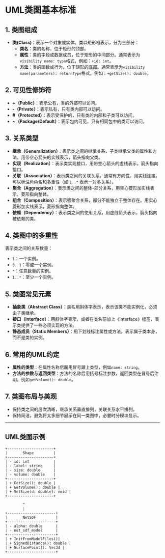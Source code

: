 # UML类图基本标准

## 1. 类图组成
- **类(Class)**：表示一个对象或实体。类以矩形框表示，分为三部分：
  - **类名**：类的名称，位于矩形的顶部。
  - **属性**：类的字段或数据成员，位于矩形的中间部分。通常表示为`visibility name: type`格式，例如：`+id: int`。
  - **方法**：类的函数或行为，位于矩形的底部。通常表示为`visibility name(parameters): returnType`格式，例如：`+getSize(): double`。

## 2. 可见性修饰符
- **+（Public）**：表示公有，类的外部可以访问。
- **-（Private）**：表示私有，只有类内部可以访问。
- **#（Protected）**：表示受保护的，只有类的内部和子类可以访问。
- **~（Package/Default）**：表示包内可见，只有相同包中的类可以访问。

## 3. 关系类型
- **继承（Generalization）**：表示类之间的继承关系，子类继承父类的属性和方法。用带空心箭头的实线表示，箭头指向父类。
- **实现（Realization）**：表示类实现接口，用带空心箭头的虚线表示，箭头指向接口。
- **关联（Association）**：表示类之间的关联关系，通常有方向性，用实线连接。可以标注角色名和多重性（如 `1..*` 表示一对多关系）。
- **聚合（Aggregation）**：表示类之间的整体-部分关系，用空心菱形加实线表示，菱形指向整体。
- **组合（Composition）**：表示强聚合关系，部分不能独立于整体存在。用实心菱形加实线表示，菱形指向整体。
- **依赖（Dependency）**：表示类之间的使用关系，用虚线箭头表示，箭头指向被依赖的类。

## 4. 类图中的多重性
表示类之间的关系数量：
- `1`：一个实例。
- `0..1`：零或一个实例。
- `*`：任意数量的实例。
- `1..*`：至少一个实例。

## 5. 类图常见元素
- **抽象类（Abstract Class）**：类名用斜体字表示，表示该类不能实例化，必须由子类继承。
- **接口（Interface）**：用斜体字表示，或者在类名前加上《interface》标签，表示类提供了一些必须实现的方法。
- **静态成员（Static Members）**：用下划线标注属性或方法，表示属于类本身，而不是类的实例。

## 6. 常用的UML约定
- **属性的类型**：在属性名称后面用冒号跟上类型，例如`name: string`。
- **方法的参数与返回类型**：方法的名称后用括号标注参数，返回类型在冒号后注明，例如`getVolume(): double`。

## 7. 类图布局与美观
- 保持类之间的层次清晰，继承关系垂直排列，关联关系水平排列。
- 保持简洁，避免将太多细节展示在同一类图中，必要时分模块显示。

---

## UML类图示例

```plaintext
+---------------------+
|       Shape         |
+---------------------+
| - id: int           |
| - label: string     |
| - size: double      |
| - volume: double    |
+---------------------+
| + GetSize(): double |
| + GetVolume(): double |
| + SetSize(d: double): void |
+---------------------+

        ^
        |
+----------------------+
|       NetSDF         |
+----------------------+
| - alpha: double      |
| - net_sdf_model      |
+----------------------+
| + InitFromModelFiles()|
| + SignedDistance(): double |
| + SurfacePoint(): Vec3d |
+----------------------+